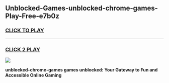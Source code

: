 
## Unblocked-Games-unblocked-chrome-games-Play-Free-e7b0z
<h3>
<a href="https://premium76.site?title=unblocked-chrome-games&ref=21A">CLICK TO PLAY</a></h3>
<hr>

<h3>
<a href="https://premium76.site?title=unblocked-chrome-games&ref=21A">CLICK 2 PLAY</a>
  
</h3>

<a href="https://premium76.site?title=unblocked-chrome-games&ref=21A"><img src="https://clearcache.store/games.png"></a>


**unblocked-chrome-games games unblocked: Your Gateway to Fun and Accessible Online Gaming**
